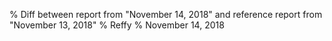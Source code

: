 % Diff between report from "November 14, 2018" and reference report from "November 13, 2018"
% Reffy
% November 14, 2018

